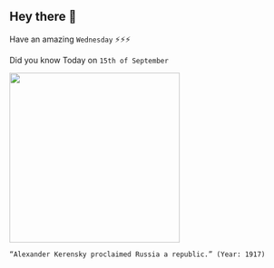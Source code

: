 ## Hey there 👋
Have an amazing `Wednesday` ⚡⚡⚡

Did you know Today on `15th of September`
 
 [<img src="https://upload.wikimedia.org/wikipedia/commons/thumb/1/1c/Alexander_Kerensky_LOC_hec_24462.jpg/1024px-Alexander_Kerensky_LOC_hec_24462.jpg" width="300" />](https://en.wikipedia.org/wiki/Alexander_Kerensky#:~:text=On%2015%20September%20Kerensky%20proclaimed,proclaimed%20aim%20of%20the%20Socialist) 
 ```
“Alexander Kerensky proclaimed Russia a republic.” (Year: 1917)
```
